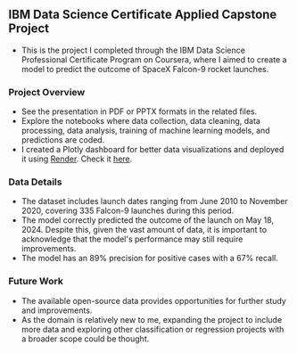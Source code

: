## IBM Data Science Certificate Applied Capstone Project
* This is the project I completed through the IBM Data Science Professional Certificate Program on Coursera, where I aimed to create a model to predict the outcome of SpaceX   Falcon-9 rocket launches.

### Project Overview
* See the presentation in PDF or PPTX formats in the related files.
* Explore the notebooks where data collection, data cleaning, data processing, data analysis, training of machine learning models, and predictions are coded.
* I created a Plotly dashboard for better data visualizations and deployed it using [Render](https://render.com/). Check it [here](https://ibm-data-science-applied-capstone.onrender.com/).
### Data Details
* The dataset includes launch dates ranging from June 2010 to November 2020, covering 335 Falcon-9 launches during this period.
* The model correctly predicted the outcome of the launch on May 18, 2024. Despite this, given the vast amount of data, it is important to acknowledge that the model's performance may still require improvements.
* The model has an 89% precision for positive cases with a 67% recall.
### Future Work
* The available open-source data provides opportunities for further study and improvements.
* As the domain is relatively new to me, expanding the project to include more data and exploring other classification or regression projects with a broader scope could be thought.
